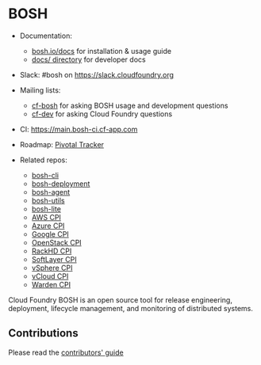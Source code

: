 # BOSH

* Documentation:
	- [bosh.io/docs](https://bosh.io/docs) for installation & usage guide
	- [docs/ directory](docs/) for developer docs

* Slack: #bosh on <https://slack.cloudfoundry.org>

* Mailing lists:
    - [cf-bosh](https://lists.cloudfoundry.org/pipermail/cf-bosh) for asking BOSH usage and development questions
    - [cf-dev](https://lists.cloudfoundry.org/pipermail/cf-dev) for asking Cloud Foundry questions

* CI: <https://main.bosh-ci.cf-app.com>

* Roadmap: [Pivotal Tracker](https://www.pivotaltracker.com/n/projects/956238)

* Related repos:
	- [bosh-cli](https://github.com/cloudfoundry/bosh-cli)
	- [bosh-deployment](https://github.com/cloudfoundry/bosh-deployment)
	- [bosh-agent](https://github.com/cloudfoundry/bosh-agent)
	- [bosh-utils](https://github.com/cloudfoundry/bosh-utils)
	- [bosh-lite](https://github.com/cloudfoundry/bosh-lite)
	- [AWS CPI](https://github.com/cloudfoundry-incubator/bosh-aws-cpi-release)
	- [Azure CPI](https://github.com/cloudfoundry-incubator/bosh-azure-cpi-release)
	- [Google CPI](https://github.com/cloudfoundry-incubator/bosh-google-cpi-release)
	- [OpenStack CPI](https://github.com/cloudfoundry-incubator/bosh-openstack-cpi-release)
	- [RackHD CPI](https://github.com/cloudfoundry-incubator/bosh-rackhd-cpi-release)
	- [SoftLayer CPI](https://github.com/cloudfoundry-incubator/bosh-softlayer-cpi-release)
	- [vSphere CPI](https://github.com/cloudfoundry-incubator/bosh-vsphere-cpi-release)
	- [vCloud CPI](https://github.com/cloudfoundry-incubator/bosh-vcloud-cpi-release)
	- [Warden CPI](https://github.com/cppforlife/bosh-warden-cpi-release)

Cloud Foundry BOSH is an open source tool for release engineering, deployment, lifecycle management, and monitoring of distributed systems.

## Contributions

Please read the [contributors' guide](https://github.com/cloudfoundry/bosh/blob/master/CONTRIBUTING.md)
